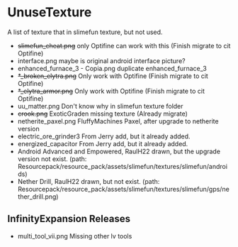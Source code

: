 # UnuseTexture

A list of texture that in slimefun texture, but not used.

* ~~slimefun_cheat.png~~ only Optifine can work with this (Finish migrate to cit Optifine)
* interface.png maybe is original android interface picture?
* enhanced_furnace_3 - Copia.png duplicate enhanced_furnace_3
* ~~*_broken_elytra.png~~ Only work with Optifine (Finish migrate to cit Optifine)
* ~~*_elytra_armor.png~~ Only work with Optifine (Finish migrate to cit Optifine)
* uu_matter.png Don't know why in slimefun texture folder
* ~~crook.png~~ ExoticGraden missing texture (Already migrate)
* netherite_paxel.png FluffyMachines Paxel, after upgrade to netherite version
* electric_ore_grinder3 From Jerry add, but it already added.
* energized_capacitor From Jerry add, but it already added.
* Android Advanced and Empowered, RaulH22 drawn, but the upgrade version not exist. (path: Resourcepack/resource_pack/assets/slimefun/textures/slimefun/androids)
* Nether Drill, RaulH22 drawn, but not exist. (path: Resourcepack/resource_pack/assets/slimefun/textures/slimefun/gps/nether_drill.png)

## InfinityExpansion Releases

* multi_tool_vii.png Missing other lv tools
